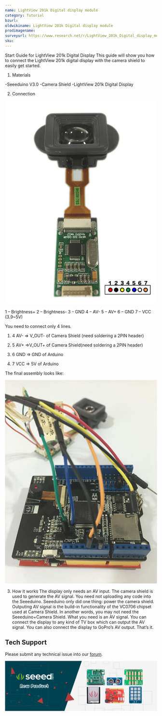 ```yaml
---
name: LightView 201k Digital display module
category: Tutorial
bzurl:
oldwikiname: LightView 201k Digital display module
prodimagename:
surveyurl: https://www.research.net/r/LightView_201k_Digital_display_module
sku:
---
```


Start Guide for LightView 201k Digital Display
This guide will show you how to connect the LightView 201k digital display with the camera shield to easily get started.

1. Materials

-Seeeduino V3.0
-Camera Shield
-LightView 201k Digital Display

2. Connection

![](https://github.com/SeeedDocument/LightView_201k_Digital_display_module/raw/master/img/Lightviewdisplay.png)

1 – Brightness+
2 – Brightness-
3 – GND
4 – AV-
5 – AV+
6 – GND
7 – VCC (3.9~5V)

You need to connect only 4 lines.

1.  4 AV- =&gt; V_OUT- of Camera Shield (need soldering a 2PIN header)

2.  5 AV+ =&gt;V_OUT+ of Camera Shield(need soldering a 2PIN header)

3.  6 GND =&gt; GND of Arduino

4.  7 VCC =&gt; 5V of Arduino

The final assembly looks like:

![](https://github.com/SeeedDocument/LightView_201k_Digital_display_module/raw/master/img/图片2.jpg)

3. How it works
The display only needs an AV input. The camera shield is used to generate the AV signal. You need not uploading any code into the Seeeduino. Seeeduino only did one thing: power the camera shield. Outputing AV signal is the build-in functionality of the VC0706 chipset used at Camera Shield. In another words, you may not need the Seeeduino+Camera Shield. What you need is an AV signal. You can connect the display to any kind of TV box which can output the AV signal. You can also connect the display to GoPro’s AV output. That’s it.

## Tech Support
Please submit any technical issue into our [forum](http://forum.seeedstudio.com/). <br /><p style="text-align:center"><a href="https://www.seeedstudio.com/act-4.html" target="_blank"><img src="https://github.com/SeeedDocument/Wiki_Banner/raw/master/new_product.jpg" /></a></p>